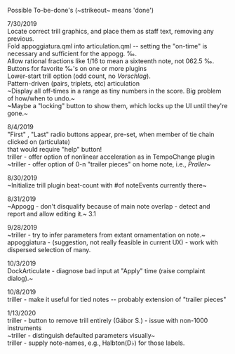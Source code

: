 Possible To-be-done's (~strikeout~ means 'done')

7/30/2019 \
Locate correct trill graphics, and place them as staff text, removing any previous. \
Fold appoggiatura.qml into articulation.qml -- setting the "on-time" is necessary and sufficient for the appogg. ‰. \
Allow rational fractions like 1/16 to mean a sixteenth note, not 062.5 ‰. \
Buttons for favorite ‰'s on one or more plugins \
Lower-start trill option (odd count, no _Vorschlag_). \
Pattern-driven (pairs, triplets, etc) articulation \
~Display all off-times in a range as tiny numbers in the score. Big problem of how/when to undo.~ \
~Maybe a "locking" button to show them, which locks up the UI until they're gone.~

8/4/2019 \
"First" , "Last" radio buttons appear, pre-set, when member of tie chain clicked on (articulate) \
that would require "help" button! \
triller - offer option of nonlinear acceleration as in TempoChange plugin \
~triller - offer option of 0-n "trailer pieces" on home note, i.e., *Praller*~

8/30/2019 \
~Initialize trill plugin beat-count with #of noteEvents currently there~

8/31/2019 \
~Appogg - don't disqualify because of main note overlap - detect and report and allow editing it.~ 3.1

9/28/2019 \
~triller - try to infer parameters from extant ornamentation on note.~ \
appoggiatura  - (suggestion, not really feasible in current UX) - work with dispersed selection of many.

10/3/2019 \
DockArticulate - diagnose bad input at "Apply" time (raise complaint dialog).~

10/8/2019 \
triller - make it useful for tied notes -- probably extension of "trailer pieces"

1/13/2020 \
triller - button to remove trill entirely (Gábor S.) - issue with non-1000 instruments \
~triller - distinguish defaulted parameters visually~ \
triller - supply note-names, e.g., Halbton(D♭) for those labels.
